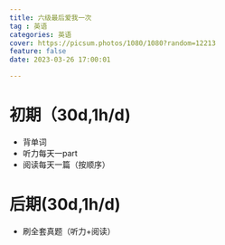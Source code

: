 ```yaml
---
title: 六级最后爱我一次
tag : 英语
categories: 英语
cover: https://picsum.photos/1080/1080?random=12213
feature: false
date: 2023-03-26 17:00:01

---
```

# 初期（30d,1h/d)
- 背单词
- 听力每天一part
- 阅读每天一篇（按顺序）
# 后期(30d,1h/d)
- 刷全套真题（听力+阅读）
<!-- - 背作文模板 -->